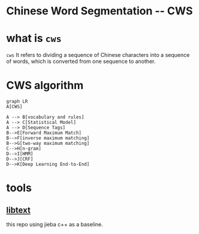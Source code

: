 Chinese Word Segmentation -- CWS
===

# what is `cws`
`cws` It refers to dividing a sequence of Chinese characters 
into a sequence of words, which is converted from one sequence 
to another.


# CWS algorithm

```mermaid
graph LR
A[CWS]

A --> B[vocabulary and rules]
A --> C[Statistical Model]
A --> D[Sequence Tags]
B-->E[Forward Maximum Match]
B-->F[inverse maximum matching]
B-->G[two-way maximum matching]
C-->H[n-gram]
D-->I[HMM]
D-->J[CRF]
D-->K[Deep Learning End-to-End]
```

# tools

## [libtext](https://github.com/gottingen/libtext)

this repo using jieba c++ as a baseline.
